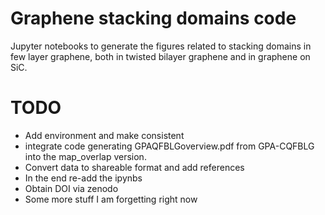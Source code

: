 # Graphene stacking domains code
Jupyter notebooks to generate the figures related to stacking domains in few layer graphene, both in twisted bilayer graphene and in graphene on SiC.

# TODO

- Add environment and make consistent
- integrate code generating GPAQFBLGoverview.pdf from GPA-CQFBLG into the map_overlap version.
- Convert data to shareable format and add references
- In the end re-add the ipynbs
- Obtain DOI via zenodo
- Some more stuff I am forgetting right now
